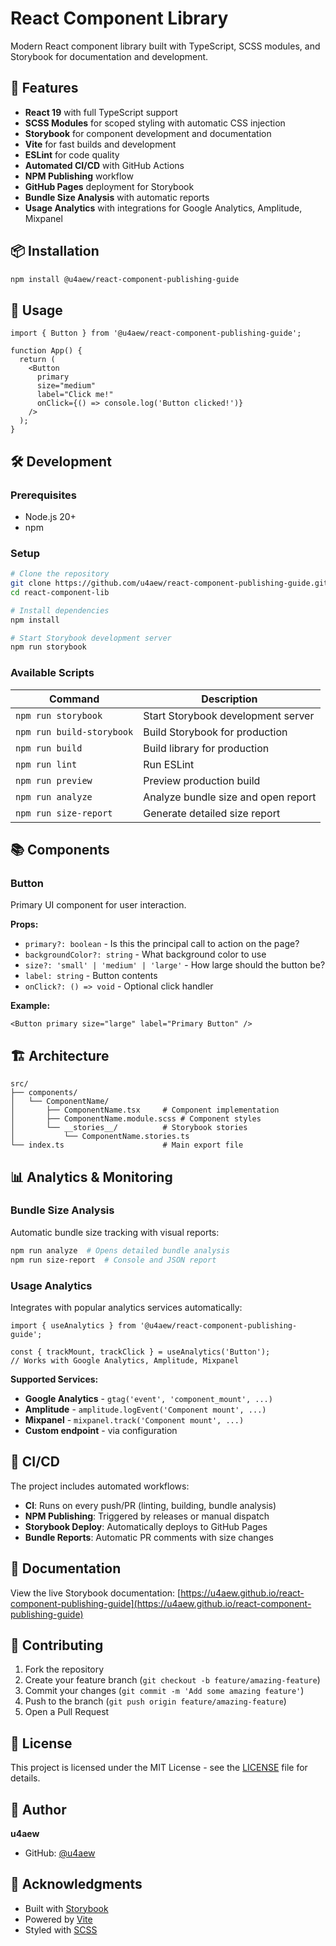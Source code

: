 # React Component Library

Modern React component library built with TypeScript, SCSS modules, and Storybook for documentation and development.

## 🚀 Features

- **React 19** with full TypeScript support
- **SCSS Modules** for scoped styling with automatic CSS injection
- **Storybook** for component development and documentation
- **Vite** for fast builds and development
- **ESLint** for code quality
- **Automated CI/CD** with GitHub Actions
- **NPM Publishing** workflow
- **GitHub Pages** deployment for Storybook
- **Bundle Size Analysis** with automatic reports
- **Usage Analytics** with integrations for Google Analytics, Amplitude, Mixpanel

## 📦 Installation

```bash
npm install @u4aew/react-component-publishing-guide
```

## 🎯 Usage

```tsx
import { Button } from '@u4aew/react-component-publishing-guide';

function App() {
  return (
    <Button 
      primary 
      size="medium" 
      label="Click me!" 
      onClick={() => console.log('Button clicked!')} 
    />
  );
}
```

## 🛠 Development

### Prerequisites

- Node.js 20+
- npm

### Setup

```bash
# Clone the repository
git clone https://github.com/u4aew/react-component-publishing-guide.git
cd react-component-lib

# Install dependencies
npm install

# Start Storybook development server
npm run storybook
```

### Available Scripts

| Command | Description |
|---------|-------------|
| `npm run storybook` | Start Storybook development server |
| `npm run build-storybook` | Build Storybook for production |
| `npm run build` | Build library for production |
| `npm run lint` | Run ESLint |
| `npm run preview` | Preview production build |
| `npm run analyze` | Analyze bundle size and open report |
| `npm run size-report` | Generate detailed size report |

## 📚 Components

### Button

Primary UI component for user interaction.

**Props:**
- `primary?: boolean` - Is this the principal call to action on the page?
- `backgroundColor?: string` - What background color to use
- `size?: 'small' | 'medium' | 'large'` - How large should the button be?
- `label: string` - Button contents
- `onClick?: () => void` - Optional click handler

**Example:**
```tsx
<Button primary size="large" label="Primary Button" />
```

## 🏗 Architecture

```
src/
├── components/
│   └── ComponentName/
│       ├── ComponentName.tsx     # Component implementation
│       ├── ComponentName.module.scss # Component styles
│       └── __stories__/          # Storybook stories
│           └── ComponentName.stories.ts
└── index.ts                      # Main export file
```

## 📊 Analytics & Monitoring

### Bundle Size Analysis
Automatic bundle size tracking with visual reports:
```bash
npm run analyze  # Opens detailed bundle analysis
npm run size-report  # Console and JSON report
```

### Usage Analytics
Integrates with popular analytics services automatically:
```tsx
import { useAnalytics } from '@u4aew/react-component-publishing-guide';

const { trackMount, trackClick } = useAnalytics('Button');
// Works with Google Analytics, Amplitude, Mixpanel
```

**Supported Services:**
- **Google Analytics** - `gtag('event', 'component_mount', ...)`
- **Amplitude** - `amplitude.logEvent('Component mount', ...)`  
- **Mixpanel** - `mixpanel.track('Component mount', ...)`
- **Custom endpoint** - via configuration

## 🔄 CI/CD

The project includes automated workflows:

- **CI**: Runs on every push/PR (linting, building, bundle analysis)
- **NPM Publishing**: Triggered by releases or manual dispatch
- **Storybook Deploy**: Automatically deploys to GitHub Pages
- **Bundle Reports**: Automatic PR comments with size changes

## 📖 Documentation

View the live Storybook documentation: [https://u4aew.github.io/react-component-publishing-guide](https://u4aew.github.io/react-component-publishing-guide)

## 🤝 Contributing

1. Fork the repository
2. Create your feature branch (`git checkout -b feature/amazing-feature`)
3. Commit your changes (`git commit -m 'Add some amazing feature'`)
4. Push to the branch (`git push origin feature/amazing-feature`)
5. Open a Pull Request

## 📄 License

This project is licensed under the MIT License - see the [LICENSE](LICENSE) file for details.

## 👤 Author

**u4aew**
- GitHub: [@u4aew](https://github.com/u4aew)

## 🙏 Acknowledgments

- Built with [Storybook](https://storybook.js.org/)
- Powered by [Vite](https://vitejs.dev/)
- Styled with [SCSS](https://sass-lang.com/)